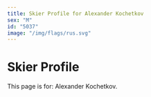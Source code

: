 ```yaml
---
title: Skier Profile for Alexander Kochetkov
sex: "M"
id: "5037"
image: "/img/flags/rus.svg" 
---
```


# Skier Profile

This page is for: Alexander Kochetkov.
    